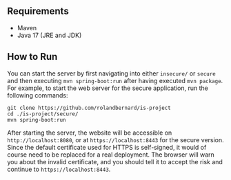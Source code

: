 ## Requirements

* Maven
* Java 17 (JRE and JDK)


## How to Run

You can start the server by first navigating into either `insecure/` or `secure` and then executing `mvn spring-boot:run` after having executed `mvn package`. For example, to start the web server for the secure application, run the following commands:
```
git clone https://github.com/rolandbernard/is-project
cd ./is-project/secure/
mvn spring-boot:run
```
After starting the server, the website will be accessible on `http://localhost:8080`, or at `https://localhost:8443` for the secure version. Since the default certificate used for HTTPS is self-signed, it would of course need to be replaced for a real deployment. The browser will warn you about the invalid certificate, and you should tell it to accept the risk and continue to `https://localhost:8443`.


